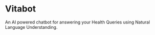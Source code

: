 # Vitabot

<p> An AI powered chatbot for answering your Health Queries using Natural Language Understanding.</p>
